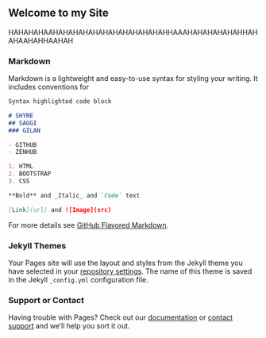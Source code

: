## Welcome to my Site

HAHAHAHAAHAHAHAHAHAHAHAHAHAHAHAHHAAAHAHAHAHAHAHHAHAHAAHAHHAAHAH

### Markdown

Markdown is a lightweight and easy-to-use syntax for styling your writing. It includes conventions for

```markdown
Syntax highlighted code block

# SHYNE
## SAGGI
### GILAN

- GITHUB
- ZENHUB

1. HTML
2. BOOTSTRAP
3. CSS

**Bold** and _Italic_ and `Code` text

[Link](url) and ![Image](src)
```

For more details see [GitHub Flavored Markdown](https://guides.github.com/features/mastering-markdown/).

### Jekyll Themes

Your Pages site will use the layout and styles from the Jekyll theme you have selected in your [repository settings](https://github.com/Shyne12/grupi-2/settings). The name of this theme is saved in the Jekyll `_config.yml` configuration file.

### Support or Contact

Having trouble with Pages? Check out our [documentation](https://help.github.com/categories/github-pages-basics/) or [contact support](https://github.com/contact) and we’ll help you sort it out.
